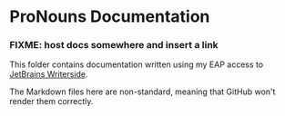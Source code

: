 # ProNouns Documentation
### FIXME: host docs somewhere and insert a link
This folder contains documentation written using my EAP access to [JetBrains Writerside](https://lp.jetbrains.com/writerside).

The Markdown files here are non-standard, meaning that GitHub won't render them correctly.
